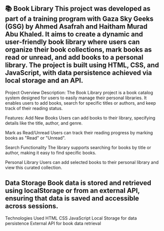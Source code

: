 📚 Book Library
This project was developed as part of a training program with Gaza Sky Geeks (GSG) by Ahmed Asafrah and Haitham Murad Abu Khaled.
It aims to create a dynamic and user-friendly book library where users can organize their book collections, mark books as read or unread, and add books to a personal library.
The project is built using HTML, CSS, and JavaScript, with data persistence achieved via local storage and an API.
------------------------------------

Project Overview
Description: The Book Library project is a book catalog system designed for users to easily manage their personal libraries. It enables users to add books, search for specific titles or authors, and keep track of their reading status.

Features:
Add New Books
Users can add books to their library, specifying details like the title, author, and genre.

Mark as Read/Unread
Users can track their reading progress by marking books as "Read" or "Unread".

Search Functionality
The library supports searching for books by title or author, making it easy to find specific books.

Personal Library
Users can add selected books to their personal library and view this curated collection.

Data Storage
Book data is stored and retrieved using localStorage or from an external API, ensuring that data is saved and accessible across sessions.
------------------------------------

Technologies Used
HTML
CSS
JavaScript
Local Storage for data persistence
External API for book data retrieval
